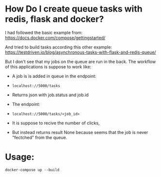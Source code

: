 # How Do I create queue tasks with redis, flask and docker?
I had followed the basic example from:
https://docs.docker.com/compose/gettingstarted/

And tried to build tasks according this other example:
https://testdriven.io/blog/asynchronous-tasks-with-flask-and-redis-queue/

But I don't see that my jobs on the queue are run in the back.
The workflow of this applications is suppose to work like:

* A job is is added in queue in the endpoint:
* `localhost://5000/tasks`
* Returns json with job.status and job.id

* The endpoint:
* `localhost://5000/tasks/<job_id>`
* It is suppose to recive the number of clicks,
* But instead returns result None because seems that the job is never "fectched" from the queue.

# Usage:
`docker-compose up --build`
